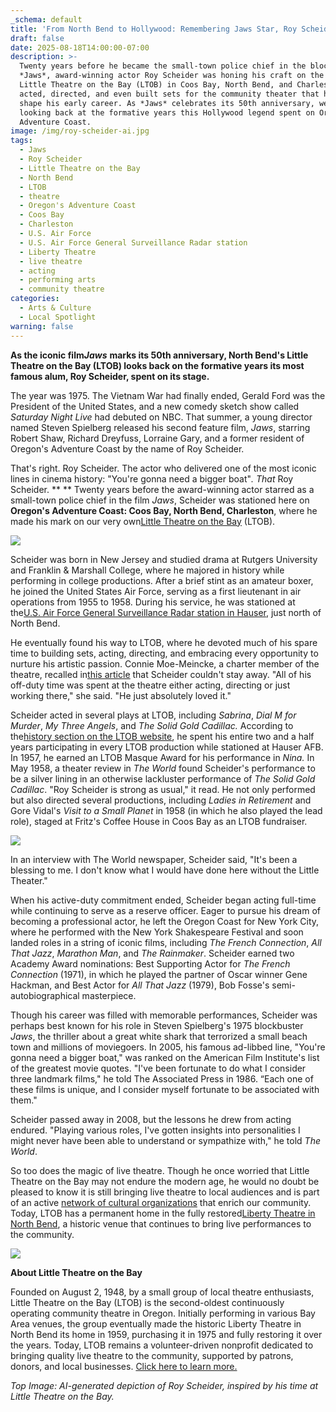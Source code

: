 ```yaml
---
_schema: default
title: 'From North Bend to Hollywood: Remembering Jaws Star, Roy Scheider '
draft: false
date: 2025-08-18T14:00:00-07:00
description: >-
  Twenty years before he became the small-town police chief in the blockbuster
  *Jaws*, award-winning actor Roy Scheider was honing his craft on the stage of
  Little Theatre on the Bay (LTOB) in Coos Bay, North Bend, and Charleston. He
  acted, directed, and even built sets for the community theater that helped
  shape his early career. As *Jaws* celebrates its 50th anniversary, we’re
  looking back at the formative years this Hollywood legend spent on Oregon’s
  Adventure Coast.
image: /img/roy-scheider-ai.jpg
tags:
  - Jaws
  - Roy Scheider
  - Little Theatre on the Bay
  - North Bend
  - LTOB
  - theatre
  - Oregon's Adventure Coast
  - Coos Bay
  - Charleston
  - U.S. Air Force
  - U.S. Air Force General Surveillance Radar station
  - Liberty Theatre
  - live theatre
  - acting
  - performing arts
  - community theatre
categories:
  - Arts & Culture
  - Local Spotlight
warning: false
---
```

**As the iconic film*****Jaws*** **marks its 50th anniversary, North Bend's Little Theatre on the Bay (LTOB) looks back on the formative years its most famous alum, Roy Scheider, spent on its stage.**

The year was 1975. The Vietnam War had finally ended, Gerald Ford was the President of the United States, and a new comedy sketch show called *Saturday Night Live* had debuted on NBC. That summer, a young director named Steven Spielberg released his second feature film, *Jaws*, starring Robert Shaw, Richard Dreyfuss, Lorraine Gary, and a former resident of Oregon's Adventure Coast by the name of Roy Scheider.

That's right. Roy Scheider. The actor who delivered one of the most iconic lines in cinema history: "You're gonna need a bigger boat"*. That* Roy Scheider. \*\* \*\* Twenty years before the award-winning actor starred as a small-town police chief in the film *Jaws*, Scheider was stationed here on **Oregon's Adventure Coast: Coos Bay, North Bend, Charleston**, where he made his mark on our very own[<u>Little Theatre on the Bay</u>](https://thelibertytheatre.org/) (LTOB).

![](/img/ltob-roy-scheider-north-bend.png)

Scheider was born in New Jersey and studied drama at Rutgers University and Franklin & Marshall College, where he majored in history while performing in college productions. After a brief stint as an amateur boxer, he joined the United States Air Force, serving as a first lieutenant in air operations from 1955 to 1958. During his service, he was stationed at the[U.S. Air Force General Surveillance Radar station in Hauser,](https://en.wikipedia.org/wiki/North_Bend_Air_Force_Station#:~:text=North%20Bend%20Air%20Force%20Station%20&#40;ADC%20ID%3A%20P%2D12,%2Dnortheast%20of%20Hauser%2C%20Oregon.) just north of North Bend.

He eventually found his way to LTOB, where he devoted much of his spare time to building sets, acting, directing, and embracing every opportunity to nurture his artistic passion. Connie Moe-Meincke, a charter member of the theatre, recalled in[<u>this article</u>](https://theworldlink.com/news/local/jaws-star-scheider-had-acting-connection-to-bay-area/article_c8138edf-2d38-5b24-92a6-7fd5023c762e.html) that Scheider couldn't stay away. "All of his off-duty time was spent at the theatre either acting, directing or just working there," she said. "He just absolutely loved it."

Scheider acted in several plays at LTOB, including *Sabrina*, *Dial M for Murder*, *My Three Angels*, and *The Solid Gold Cadillac.* According to the[<u>history section on the LTOB website</u>](https://thelibertytheatre.org/our-history/), he spent his entire two and a half years participating in every LTOB production while stationed at Hauser AFB. In 1957, he earned an LTOB Masque Award for his performance in *Nina.* In May 1958, a theater review in *The World* found Scheider's performance to be a silver lining in an otherwise lackluster performance of *The Solid Gold Cadillac*. "Roy Scheider is strong as usual," it read. He not only performed but also directed several productions, including *Ladies in Retirement* and Gore Vidal's *Visit to a Small Planet* in 1958 (in which he also played the lead role), staged at Fritz's Coffee House in Coos Bay as an LTOB fundraiser.

![](/img/roy-scheider-north-bend.jpg)

In an interview with The World newspaper, Scheider said, "It's been a blessing to me. I don't know what I would have done here without the Little Theater."

When his active-duty commitment ended, Scheider began acting full-time while continuing to serve as a reserve officer. Eager to pursue his dream of becoming a professional actor, he left the Oregon Coast for New York City, where he performed with the New York Shakespeare Festival and soon landed roles in a string of iconic films, including *The French Connection*, *All That Jazz*, *Marathon Man*, and *The Rainmaker*. Scheider earned two Academy Award nominations: Best Supporting Actor for *The French Connection* (1971), in which he played the partner of Oscar winner Gene Hackman, and Best Actor for *All That Jazz* (1979), Bob Fosse's semi-autobiographical masterpiece.

Though his career was filled with memorable performances, Scheider was perhaps best known for his role in Steven Spielberg's 1975 blockbuster *Jaws*, the thriller about a great white shark that terrorized a small beach town and millions of moviegoers. In 2005, his famous ad-libbed line, "You're gonna need a bigger boat," was ranked on the American Film Institute's list of the greatest movie quotes. "I've been fortunate to do what I consider three landmark films," he told The Associated Press in 1986. “Each one of these films is unique, and I consider myself fortunate to be associated with them."

Scheider passed away in 2008, but the lessons he drew from acting endured. "Playing various roles, I've gotten insights into personalities I might never have been able to understand or sympathize with," he told *The World*.

So too does the magic of live theatre. Though he once worried that Little Theatre on the Bay may not endure the modern age, he would no doubt be pleased to know it is still bringing live theatre to local audiences and is part of an active [network of cultural organizations](https://www.oregonsadventurecoast.com/art-history-culture/) that enrich our community. Today, LTOB has a permanent home in the fully restored[Liberty Theatre in North Bend](https://www.instagram.com/thelibertytheatre/?hl=en), a historic venue that continues to bring live performances to the community.

![](/img/liberty-theatre-roy-scheider-north-bend.jpg)

**About Little Theatre on the Bay**

Founded on August 2, 1948, by a small group of local theatre enthusiasts, Little Theatre on the Bay (LTOB) is the second-oldest continuously operating community theatre in Oregon. Initially performing in various Bay Area venues, the group eventually made the historic Liberty Theatre in North Bend its home in 1959, purchasing it in 1975 and fully restoring it over the years. Today, LTOB remains a volunteer-driven nonprofit dedicated to bringing quality live theatre to the community, supported by patrons, donors, and local businesses. [Click here to learn more.](https://thelibertytheatre.org/)

*Top Image: AI-generated depiction of Roy Scheider, inspired by his time at Little Theatre on the Bay.*